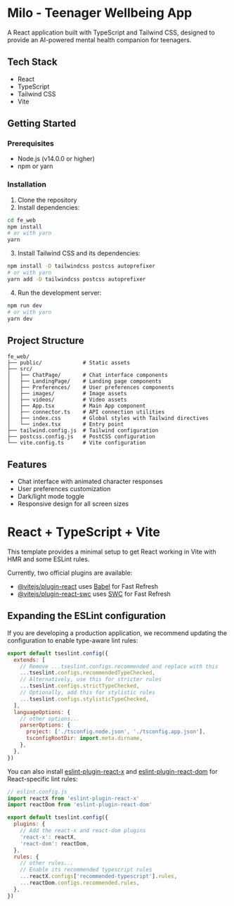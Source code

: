 # Milo - Teenager Wellbeing App

A React application built with TypeScript and Tailwind CSS, designed to provide an AI-powered mental health companion for teenagers.

## Tech Stack

- React
- TypeScript
- Tailwind CSS
- Vite

## Getting Started

### Prerequisites

- Node.js (v14.0.0 or higher)
- npm or yarn

### Installation

1. Clone the repository
2. Install dependencies:

```bash
cd fe_web
npm install
# or with yarn
yarn
```

3. Install Tailwind CSS and its dependencies:

```bash
npm install -D tailwindcss postcss autoprefixer
# or with yarn
yarn add -D tailwindcss postcss autoprefixer
```

4. Run the development server:

```bash
npm run dev
# or with yarn
yarn dev
```

## Project Structure

```
fe_web/
├── public/             # Static assets
├── src/
│   ├── ChatPage/       # Chat interface components
│   ├── LandingPage/    # Landing page components
│   ├── Preferences/    # User preferences components
│   ├── images/         # Image assets
│   ├── videos/         # Video assets
│   ├── App.tsx         # Main App component
│   ├── connector.ts    # API connection utilities
│   ├── index.css       # Global styles with Tailwind directives
│   └── index.tsx       # Entry point
├── tailwind.config.js  # Tailwind configuration
├── postcss.config.js   # PostCSS configuration
└── vite.config.ts      # Vite configuration
```

## Features

- Chat interface with animated character responses
- User preferences customization
- Dark/light mode toggle
- Responsive design for all screen sizes

# React + TypeScript + Vite

This template provides a minimal setup to get React working in Vite with HMR and some ESLint rules.

Currently, two official plugins are available:

- [@vitejs/plugin-react](https://github.com/vitejs/vite-plugin-react/blob/main/packages/plugin-react) uses [Babel](https://babeljs.io/) for Fast Refresh
- [@vitejs/plugin-react-swc](https://github.com/vitejs/vite-plugin-react/blob/main/packages/plugin-react-swc) uses [SWC](https://swc.rs/) for Fast Refresh

## Expanding the ESLint configuration

If you are developing a production application, we recommend updating the configuration to enable type-aware lint rules:

```js
export default tseslint.config({
  extends: [
    // Remove ...tseslint.configs.recommended and replace with this
    ...tseslint.configs.recommendedTypeChecked,
    // Alternatively, use this for stricter rules
    ...tseslint.configs.strictTypeChecked,
    // Optionally, add this for stylistic rules
    ...tseslint.configs.stylisticTypeChecked,
  ],
  languageOptions: {
    // other options...
    parserOptions: {
      project: ['./tsconfig.node.json', './tsconfig.app.json'],
      tsconfigRootDir: import.meta.dirname,
    },
  },
})
```

You can also install [eslint-plugin-react-x](https://github.com/Rel1cx/eslint-react/tree/main/packages/plugins/eslint-plugin-react-x) and [eslint-plugin-react-dom](https://github.com/Rel1cx/eslint-react/tree/main/packages/plugins/eslint-plugin-react-dom) for React-specific lint rules:

```js
// eslint.config.js
import reactX from 'eslint-plugin-react-x'
import reactDom from 'eslint-plugin-react-dom'

export default tseslint.config({
  plugins: {
    // Add the react-x and react-dom plugins
    'react-x': reactX,
    'react-dom': reactDom,
  },
  rules: {
    // other rules...
    // Enable its recommended typescript rules
    ...reactX.configs['recommended-typescript'].rules,
    ...reactDom.configs.recommended.rules,
  },
})
```
